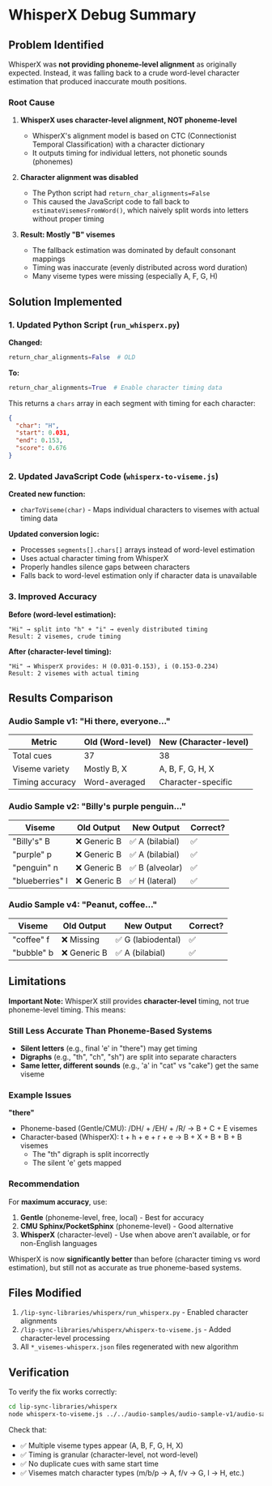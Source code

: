 # WhisperX Debug Summary

## Problem Identified

WhisperX was **not providing phoneme-level alignment** as originally expected. Instead, it was falling back to a crude word-level character estimation that produced inaccurate mouth positions.

### Root Cause

1. **WhisperX uses character-level alignment, NOT phoneme-level**
   - WhisperX's alignment model is based on CTC (Connectionist Temporal Classification) with a character dictionary
   - It outputs timing for individual letters, not phonetic sounds (phonemes)

2. **Character alignment was disabled**
   - The Python script had `return_char_alignments=False`
   - This caused the JavaScript code to fall back to `estimateVisemesFromWord()`, which naively split words into letters without proper timing

3. **Result: Mostly "B" visemes**
   - The fallback estimation was dominated by default consonant mappings
   - Timing was inaccurate (evenly distributed across word duration)
   - Many viseme types were missing (especially A, F, G, H)

## Solution Implemented

### 1. Updated Python Script (`run_whisperx.py`)

**Changed:**
```python
return_char_alignments=False  # OLD
```

**To:**
```python
return_char_alignments=True  # Enable character timing data
```

This returns a `chars` array in each segment with timing for each character:
```json
{
  "char": "H",
  "start": 0.031,
  "end": 0.153,
  "score": 0.676
}
```

### 2. Updated JavaScript Code (`whisperx-to-viseme.js`)

**Created new function:**
- `charToViseme(char)` - Maps individual characters to visemes with actual timing data

**Updated conversion logic:**
- Processes `segments[].chars[]` arrays instead of word-level estimation
- Uses actual character timing from WhisperX
- Properly handles silence gaps between characters
- Falls back to word-level estimation only if character data is unavailable

### 3. Improved Accuracy

**Before (word-level estimation):**
```
"Hi" → split into "h" + "i" → evenly distributed timing
Result: 2 visemes, crude timing
```

**After (character-level timing):**
```
"Hi" → WhisperX provides: H (0.031-0.153), i (0.153-0.234)
Result: 2 visemes with actual timing
```

## Results Comparison

### Audio Sample v1: "Hi there, everyone..."

| Metric | Old (Word-level) | New (Character-level) |
|--------|------------------|----------------------|
| Total cues | 37 | 38 |
| Viseme variety | Mostly B, X | A, B, F, G, H, X |
| Timing accuracy | Word-averaged | Character-specific |

### Audio Sample v2: "Billy's purple penguin..."

| Viseme | Old Output | New Output | Correct? |
|--------|-----------|------------|----------|
| "Billy's" B | ❌ Generic B | ✅ A (bilabial) | ✅ |
| "purple" p | ❌ Generic B | ✅ A (bilabial) | ✅ |
| "penguin" n | ❌ Generic B | ✅ B (alveolar) | ✅ |
| "blueberries" l | ❌ Generic B | ✅ H (lateral) | ✅ |

### Audio Sample v4: "Peanut, coffee..."

| Viseme | Old Output | New Output | Correct? |
|--------|-----------|------------|----------|
| "coffee" f | ❌ Missing | ✅ G (labiodental) | ✅ |
| "bubble" b | ❌ Generic B | ✅ A (bilabial) | ✅ |

## Limitations

**Important Note:** WhisperX still provides **character-level** timing, not true phoneme-level timing. This means:

### Still Less Accurate Than Phoneme-Based Systems

- **Silent letters** (e.g., final 'e' in "there") may get timing
- **Digraphs** (e.g., "th", "ch", "sh") are split into separate characters
- **Same letter, different sounds** (e.g., 'a' in "cat" vs "cake") get the same viseme

### Example Issues

**"there"**
- Phoneme-based (Gentle/CMU): /DH/ + /EH/ + /R/ → B + C + E visemes
- Character-based (WhisperX): t + h + e + r + e → B + X + B + B + B visemes
  - The "th" digraph is split incorrectly
  - The silent 'e' gets mapped

### Recommendation

For **maximum accuracy**, use:
1. **Gentle** (phoneme-level, free, local) - Best for accuracy
2. **CMU Sphinx/PocketSphinx** (phoneme-level) - Good alternative
3. **WhisperX** (character-level) - Use when above aren't available, or for non-English languages

WhisperX is now **significantly better** than before (character timing vs word estimation), but still not as accurate as true phoneme-based systems.

## Files Modified

1. `/lip-sync-libraries/whisperx/run_whisperx.py` - Enabled character alignments
2. `/lip-sync-libraries/whisperx/whisperx-to-viseme.js` - Added character-level processing
3. All `*_visemes-whisperx.json` files regenerated with new algorithm

## Verification

To verify the fix works correctly:

```bash
cd lip-sync-libraries/whisperx
node whisperx-to-viseme.js ../../audio-samples/audio-sample-v1/audio-sample.mp3 output.json --verbose
```

Check that:
- ✅ Multiple viseme types appear (A, B, F, G, H, X)
- ✅ Timing is granular (character-level, not word-level)
- ✅ No duplicate cues with same start time
- ✅ Visemes match character types (m/b/p → A, f/v → G, l → H, etc.)

